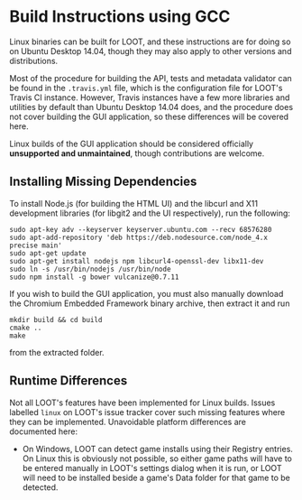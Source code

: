 # Build Instructions using GCC

Linux binaries can be built for LOOT, and these instructions are for doing so on
Ubuntu Desktop 14.04, though they may also apply to other versions and
distributions.

Most of the procedure for building the API, tests and metadata validator can be
found in the `.travis.yml` file, which is the configuration file for LOOT's
Travis CI instance. However, Travis instances have a few more libraries and
utilities by default than Ubuntu Desktop 14.04 does, and the procedure does not
cover building the GUI application, so these differences will be covered here.

Linux builds of the GUI application should be considered officially
**unsupported and unmaintained**, though contributions are welcome.

## Installing Missing Dependencies

To install Node.js (for building the HTML UI) and the libcurl and X11
development libraries (for libgit2 and the UI respectively), run the following:

```
sudo apt-key adv --keyserver keyserver.ubuntu.com --recv 68576280
sudo apt-add-repository 'deb https://deb.nodesource.com/node_4.x precise main'
sudo apt-get update
sudo apt-get install nodejs npm libcurl4-openssl-dev libx11-dev
sudo ln -s /usr/bin/nodejs /usr/bin/node
sudo npm install -g bower vulcanize@0.7.11
```

If you wish to build the GUI application, you must also manually download the
Chromium Embedded Framework binary archive, then extract it and run

```
mkdir build && cd build
cmake ..
make
```

from the extracted folder.

## Runtime Differences

Not all LOOT's features have been implemented for Linux builds. Issues labelled
`linux` on LOOT's issue tracker cover such missing features where they can be
implemented. Unavoidable platform differences are documented here:

* On Windows, LOOT can detect game installs using their Registry entries. On
  Linux this is obviously not possible, so either game paths will have to be
  entered manually in LOOT's settings dialog when it is run, or LOOT will need
  to be installed beside a game's Data folder for that game to be detected.
